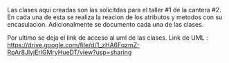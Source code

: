 Las clases aqui creadas son las solicitdas para el taller #1 de la cantera #2. 
En cada una de esta se realiza la reacion de los atributos y metodos con su encasulacion. Adicionalmente se documento cada una de las clases. 

Por ultimo se deja el link de acceso al uml de las clases. 
Link de UML : https://drive.google.com/file/d/1_zHA6FqzmZ-RpAr8JlyjErlGMryHueDT/view?usp=sharing
